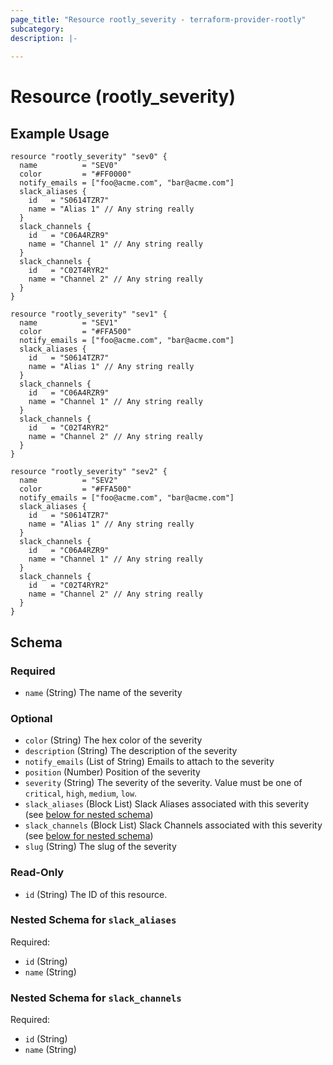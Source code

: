 ```yaml
---
page_title: "Resource rootly_severity - terraform-provider-rootly"
subcategory:
description: |-
    
---
```


# Resource (rootly_severity)



## Example Usage

```shell
resource "rootly_severity" "sev0" {
  name          = "SEV0"
  color         = "#FF0000"
  notify_emails = ["foo@acme.com", "bar@acme.com"]
  slack_aliases {
    id   = "S0614TZR7"
    name = "Alias 1" // Any string really
  }
  slack_channels {
    id   = "C06A4RZR9"
    name = "Channel 1" // Any string really
  }
  slack_channels {
    id   = "C02T4RYR2"
    name = "Channel 2" // Any string really
  }
}

resource "rootly_severity" "sev1" {
  name          = "SEV1"
  color         = "#FFA500"
  notify_emails = ["foo@acme.com", "bar@acme.com"]
  slack_aliases {
    id   = "S0614TZR7"
    name = "Alias 1" // Any string really
  }
  slack_channels {
    id   = "C06A4RZR9"
    name = "Channel 1" // Any string really
  }
  slack_channels {
    id   = "C02T4RYR2"
    name = "Channel 2" // Any string really
  }
}

resource "rootly_severity" "sev2" {
  name          = "SEV2"
  color         = "#FFA500"
  notify_emails = ["foo@acme.com", "bar@acme.com"]
  slack_aliases {
    id   = "S0614TZR7"
    name = "Alias 1" // Any string really
  }
  slack_channels {
    id   = "C06A4RZR9"
    name = "Channel 1" // Any string really
  }
  slack_channels {
    id   = "C02T4RYR2"
    name = "Channel 2" // Any string really
  }
}
```

<!-- schema generated by tfplugindocs -->
## Schema

### Required

- `name` (String) The name of the severity

### Optional

- `color` (String) The hex color of the severity
- `description` (String) The description of the severity
- `notify_emails` (List of String) Emails to attach to the severity
- `position` (Number) Position of the severity
- `severity` (String) The severity of the severity. Value must be one of `critical`, `high`, `medium`, `low`.
- `slack_aliases` (Block List) Slack Aliases associated with this severity (see [below for nested schema](#nestedblock--slack_aliases))
- `slack_channels` (Block List) Slack Channels associated with this severity (see [below for nested schema](#nestedblock--slack_channels))
- `slug` (String) The slug of the severity

### Read-Only

- `id` (String) The ID of this resource.

<a id="nestedblock--slack_aliases"></a>
### Nested Schema for `slack_aliases`

Required:

- `id` (String)
- `name` (String)


<a id="nestedblock--slack_channels"></a>
### Nested Schema for `slack_channels`

Required:

- `id` (String)
- `name` (String)
